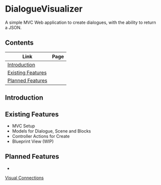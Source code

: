 # DialogueVisualizer
A simple MVC Web application to create dialogues, with the ability to return a JSON.

## Contents
| Link | Page |
|------|------|
|[Introduction](#introduction)               |      |
|[Existing Features](#existing-features)     |      |
|[Planned Features](#planned-features)       |      |

## Introduction

## Existing Features
* MVC Setup
* Models for Dialogue, Scene and Blocks
* Controller Actions for Create
* Blueprint View (WIP)

## Planned Features
* 

[Visual Connections](/docs/assets/blueprint_visual_connection.png)